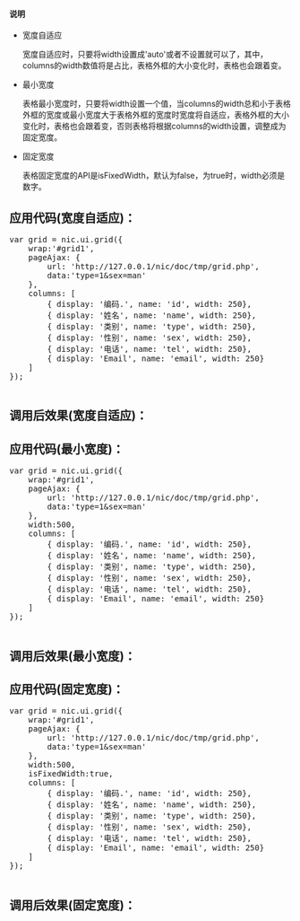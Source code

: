 #### 说明

- 宽度自适应

	宽度自适应时，只要将width设置成'auto'或者不设置就可以了，其中，columns的width数值将是占比，表格外框的大小变化时，表格也会跟着变。

- 最小宽度
	
	表格最小宽度时，只要将width设置一个值，当columns的width总和小于表格外框的宽度或最小宽度大于表格外框的宽度时宽度将自适应，表格外框的大小变化时，表格也会跟着变，否则表格将根据columns的width设置，调整成为固定宽度。

- 固定宽度

	表格固定宽度的API是isFixedWidth，默认为false，为true时，width必须是数字。


<div class="block">
	<h2>应用代码(宽度自适应)：</h2>
<pre>
var grid = nic.ui.grid({
	wrap:'#grid1',
	pageAjax: {
		url: 'http://127.0.0.1/nic/doc/tmp/grid.php',
		data:'type=1&sex=man'
	},
	columns: [
		{ display: '编码.', name: 'id', width: 250},
		{ display: '姓名', name: 'name', width: 250},
		{ display: '类别', name: 'type', width: 250},
		{ display: '性别', name: 'sex', width: 250},
		{ display: '电话', name: 'tel', width: 250},
		{ display: 'Email', name: 'email', width: 250}
	]
});

</pre>
</div>

<div class="block">
	<h2>调用后效果(宽度自适应)：</h2>
	<div id="grid1"></div>
</div>

<div class="block">
	<h2>应用代码(最小宽度)：</h2>
<pre>
var grid = nic.ui.grid({
	wrap:'#grid1',
	pageAjax: {
		url: 'http://127.0.0.1/nic/doc/tmp/grid.php',
		data:'type=1&sex=man'
	},
	width:500,
	columns: [
		{ display: '编码.', name: 'id', width: 250},
		{ display: '姓名', name: 'name', width: 250},
		{ display: '类别', name: 'type', width: 250},
		{ display: '性别', name: 'sex', width: 250},
		{ display: '电话', name: 'tel', width: 250},
		{ display: 'Email', name: 'email', width: 250}
	]
});

</pre>
</div>

<div class="block">
	<h2>调用后效果(最小宽度)：</h2>
	<div id="grid2"></div>
</div>

<div class="block">
	<h2>应用代码(固定宽度)：</h2>
<pre>
var grid = nic.ui.grid({
	wrap:'#grid1',
	pageAjax: {
		url: 'http://127.0.0.1/nic/doc/tmp/grid.php',
		data:'type=1&sex=man'
	},
	width:500,
	isFixedWidth:true,
	columns: [
		{ display: '编码.', name: 'id', width: 250},
		{ display: '姓名', name: 'name', width: 250},
		{ display: '类别', name: 'type', width: 250},
		{ display: '性别', name: 'sex', width: 250},
		{ display: '电话', name: 'tel', width: 250},
		{ display: 'Email', name: 'email', width: 250}
	]
});

</pre>
</div>

<div class="block">
	<h2>调用后效果(固定宽度)：</h2>
	<div id="grid3"></div>
</div>
<script>
require(['app/main'], function(nic){

	var grid1 = nic.ui.grid({
		wrap:'#grid1',
		pageAjax: {
			url: 'http://127.0.0.1/nic/doc/tmp/grid.php',
			data:'type=1&sex=man'
		},
		columns: [
			{ display: '编码.', name: 'id', width: 250},
			{ display: '姓名', name: 'name', width: 250},
			{ display: '类别', name: 'type', width: 250},
			{ display: '性别', name: 'sex', width: 250},
			{ display: '电话', name: 'tel', width: 250},
			{ display: 'Email', name: 'email', width: 250}
		]
	});
	
	var grid2 = nic.ui.grid({
		wrap:'#grid2',
		pageAjax: {
			url: 'http://127.0.0.1/nic/doc/tmp/grid.php',
			data:'type=1&sex=man'
		},
		width:500,
		columns: [
			{ display: '编码.', name: 'id', width: 250},
			{ display: '姓名', name: 'name', width: 250},
			{ display: '类别', name: 'type', width: 250},
			{ display: '性别', name: 'sex', width: 250},
			{ display: '电话', name: 'tel', width: 250},
			{ display: 'Email', name: 'email', width: 250}
		]
	});
	
	var grid3 = nic.ui.grid({
		wrap:'#grid3',
		pageAjax: {
			url: 'http://127.0.0.1/nic/doc/tmp/grid.php',
			data:'type=1&sex=man'
		},
		width:500,
		isFixedWidth:true,
		columns: [
			{ display: '编码.', name: 'id', width: 250},
			{ display: '姓名', name: 'name', width: 250},
			{ display: '类别', name: 'type', width: 250},
			{ display: '性别', name: 'sex', width: 250},
			{ display: '电话', name: 'tel', width: 250},
			{ display: 'Email', name: 'email', width: 250}
		]
	});
});
</script>
